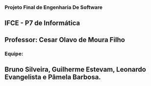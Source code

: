 ### Projeto Final de Engenharia De Software
## IFCE - P7 de Informática
## Professor: Cesar Olavo de Moura Filho

### Equipe:
## Bruno Silveira, Guilherme Estevam, Leonardo Evangelista e Pâmela Barbosa.

